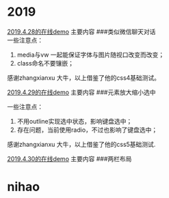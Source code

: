 # 2019
[2019.4.28的在线demo](https://jsbin.com/gusazek/edit?html,css,output)
主要内容
###类似微信聊天对话                                           
一些注意点：
1. media与vw 一起能保证字体与图片随视口改变而改变；
2. class命名不要镶嵌；

感谢zhangxianxu 大牛，以上借鉴了他的css4基础测试。

[2019.4.29的在线demo](https://jsbin.com/mavarox/edit?html,css,output)
主要内容
###元素放大缩小选中

一些注意点：
1. 不用outline实现选中状态，影响键盘选中；
2. 存在问题，当前使用radio，不过也影响了键盘选中；

感谢zhangxianxu 大牛，以上借鉴了他的css5基础测试.

[2019.4.30的在线demo](https://jsbin.com/bufulek/1/edit?html,css,output)
主要内容
###两栏布局






# nihao
